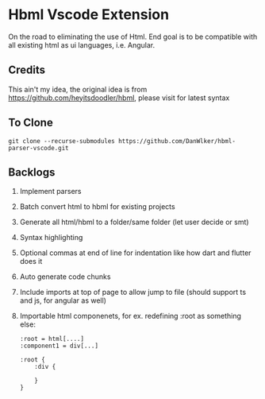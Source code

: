 # Hbml Vscode Extension

 On the road to eliminating the use of Html. End goal is to be compatible with all existing html as ui languages, i.e. Angular.

## Credits

This ain't my idea, the original idea is from <https://github.com/heyitsdoodler/hbml>, please visit for latest syntax

## To Clone
```git clone --recurse-submodules https://github.com/DanWlker/hbml-parser-vscode.git```

## Backlogs

1. Implement parsers
2. Batch convert html to hbml for existing projects
3. Generate all html/hbml to a folder/same folder (let user decide or smt)
4. Syntax highlighting
5. Optional commas at end of line for indentation like how dart and flutter does it
6. Auto generate code chunks
7. Include imports at top of page to allow jump to file (should support ts and js, for angular as well)
8. Importable html componenets, for ex. redefining :root as something else:

    ```
    :root = html[....]
    :component1 = div[...]

    :root {
        :div {

        }
    }
    ```
